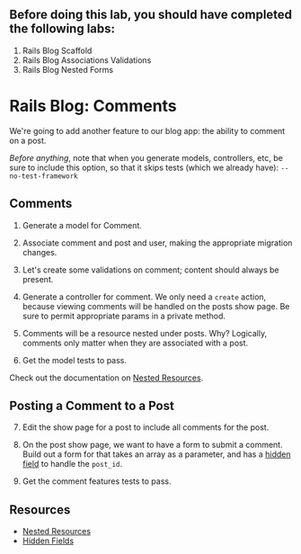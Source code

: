

## Before doing this lab, you should have completed the following labs:
1. Rails Blog Scaffold
2. Rails Blog Associations Validations
3. Rails Blog Nested Forms

# Rails Blog: Comments

We're going to add another feature to our blog app: the ability to comment on a post.

<em>Before anything</em>, note that when you generate models, controllers, etc, be sure to include this option, so that it skips tests (which we already have): `--no-test-framework`

## Comments

1. Generate a model for Comment.
2. Associate comment and post and user, making the appropriate migration changes.
3. Let's create some validations on comment; content should always be present.
4. Generate a controller for comment. We only need a `create` action, because viewing comments will be handled on the posts show page. Be sure to permit appropriate params in a private method.
5. Comments will be a resource nested under posts. Why? Logically, comments only matter when they are associated with a post.

6. Get the model tests to pass.

Check out the documentation on [Nested Resources](http://guides.rubyonrails.org/routing.html#nested-resources).

## Posting a Comment to a Post

7. Edit the show page for a post to include all comments for the post.
8. On the post show page, we want to have a form to submit a comment. Build out a form for that takes an array as a parameter, and has a [hidden field](http://apidock.com/rails/ActionView/Helpers/FormHelper/hidden_field) to handle the `post_id`.

9. Get the comment features tests to pass.


## Resources

* [Nested Resources](http://guides.rubyonrails.org/routing.html#nested-resources)
* [Hidden Fields](http://apidock.com/rails/ActionView/Helpers/FormHelper/hidden_field)

